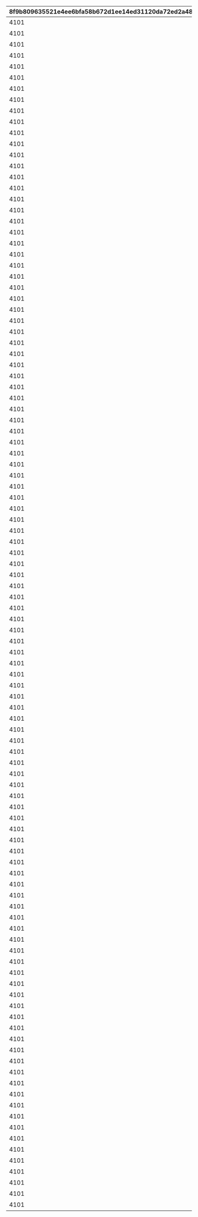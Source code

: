 |8f9b809635521e4ee6bfa58b672d1ee14ed31120da72ed2a48a531265a3f45bb|3907d9f8e25d2ffd689763a4a02a696f219ebace4b9a711efd313a3b936ad125|4e33acbe6617e82d4018c3a250b8aeda37ea1214a6e6b959e64995d0a855c138|70abe84a71c7a7eafdd39fbceba820e1e4eee5786ac1bad018f7ef6eef4322de|994b41774621e7e86deb37dc5f7c5994e02f4c331fd8552280c99d89b130f7b8|ca6c4e25a88930d541fedb03a1ff825475f71587f39bc0388e798bf97eee2474|86714060986f2caf77d9fc035216b53fa42d7b0f45b1d70bd7b6aeae638eaa3f|d9386f6648e875b0d28e29c1e2b66d7522af3f2332e04f97230310552a676297|82c410a60829cafe4b9641a6544a539fccb3b486ee55dc6761ad6ca290d621f1|
| --- | --- | --- | --- | --- | --- | --- | --- | --- |
|4101|3|1001|1|100101|★を累計3個獲得しよう|3|0|100000001|
|4101|6|1001|2|100102|★を累計6個獲得しよう|6|0|100000002|
|4101|9|1001|3|100103|★を累計9個獲得しよう|9|1|100000003|
|4101|12|1001|4|100104|★を累計12個獲得しよう|12|0|100000004|
|4101|15|1001|5|100105|★を累計15個獲得しよう|15|0|100000005|
|4101|18|1001|6|100106|★を累計18個獲得しよう|18|0|100000006|
|4101|21|1001|7|100107|★を累計21個獲得しよう|21|1|100000007|
|4101|24|1001|8|100108|★を累計24個獲得しよう|24|0|100000008|
|4101|27|1001|9|100109|★を累計27個獲得しよう|27|1|100000009|
|4101|30|1001|10|100110|★を累計30個獲得しよう|30|0|100000010|
|4101|33|1001|11|100111|★を累計33個獲得しよう|33|0|100000011|
|4101|36|1001|12|100112|★を累計36個獲得しよう|36|1|100000012|
|4101|39|1001|13|100113|★を累計39個獲得しよう|39|0|100000013|
|4101|42|1001|14|100114|★を累計42個獲得しよう|42|0|100000014|
|4101|45|1001|15|100115|★を累計45個獲得しよう|45|1|100000015|
|4101|48|1001|16|100116|★を累計48個獲得しよう|48|0|100000016|
|4101|51|1001|17|100117|★を累計51個獲得しよう|51|1|100000017|
|4101|54|1001|18|100118|★を累計54個獲得しよう|54|0|100000018|
|4101|3|1002|1|100201|★を累計3個獲得しよう|3|0|100200001|
|4101|6|1002|2|100202|★を累計6個獲得しよう|6|0|100200002|
|4101|9|1002|3|100203|★を累計9個獲得しよう|9|1|100200003|
|4101|12|1002|4|100204|★を累計12個獲得しよう|12|0|100200004|
|4101|15|1002|5|100205|★を累計15個獲得しよう|15|0|100200005|
|4101|18|1002|6|100206|★を累計18個獲得しよう|18|0|100200006|
|4101|21|1002|7|100207|★を累計21個獲得しよう|21|1|100200007|
|4101|24|1002|8|100208|★を累計24個獲得しよう|24|0|100200008|
|4101|27|1002|9|100209|★を累計27個獲得しよう|27|1|100200009|
|4101|30|1002|10|100210|★を累計30個獲得しよう|30|0|100200010|
|4101|33|1002|11|100211|★を累計33個獲得しよう|33|0|100200011|
|4101|36|1002|12|100212|★を累計36個獲得しよう|36|1|100200012|
|4101|39|1002|13|100213|★を累計39個獲得しよう|39|0|100200013|
|4101|42|1002|14|100214|★を累計42個獲得しよう|42|0|100200014|
|4101|45|1002|15|100215|★を累計45個獲得しよう|45|1|100200015|
|4101|48|1002|16|100216|★を累計48個獲得しよう|48|0|100200016|
|4101|51|1002|17|100217|★を累計51個獲得しよう|51|1|100200017|
|4101|54|1002|18|100218|★を累計54個獲得しよう|54|0|100200018|
|4101|3|1003|1|100301|★を累計3個獲得しよう|3|0|100300001|
|4101|6|1003|2|100302|★を累計6個獲得しよう|6|0|100300002|
|4101|9|1003|3|100303|★を累計9個獲得しよう|9|1|100300003|
|4101|12|1003|4|100304|★を累計12個獲得しよう|12|0|100300004|
|4101|15|1003|5|100305|★を累計15個獲得しよう|15|0|100300005|
|4101|18|1003|6|100306|★を累計18個獲得しよう|18|0|100300006|
|4101|21|1003|7|100307|★を累計21個獲得しよう|21|1|100300007|
|4101|24|1003|8|100308|★を累計24個獲得しよう|24|0|100300008|
|4101|27|1003|9|100309|★を累計27個獲得しよう|27|1|100300009|
|4101|30|1003|10|100310|★を累計30個獲得しよう|30|0|100300010|
|4101|33|1003|11|100311|★を累計33個獲得しよう|33|0|100300011|
|4101|36|1003|12|100312|★を累計36個獲得しよう|36|1|100300012|
|4101|39|1003|13|100313|★を累計39個獲得しよう|39|0|100300013|
|4101|42|1003|14|100314|★を累計42個獲得しよう|42|0|100300014|
|4101|45|1003|15|100315|★を累計45個獲得しよう|45|1|100300015|
|4101|48|1003|16|100316|★を累計48個獲得しよう|48|0|100300016|
|4101|51|1003|17|100317|★を累計51個獲得しよう|51|1|100300017|
|4101|54|1003|18|100318|★を累計54個獲得しよう|54|0|100300018|
|4101|3|1004|1|100401|★を累計3個獲得しよう|3|0|100400001|
|4101|6|1004|2|100402|★を累計6個獲得しよう|6|0|100400002|
|4101|9|1004|3|100403|★を累計9個獲得しよう|9|1|100400003|
|4101|12|1004|4|100404|★を累計12個獲得しよう|12|0|100400004|
|4101|15|1004|5|100405|★を累計15個獲得しよう|15|0|100400005|
|4101|18|1004|6|100406|★を累計18個獲得しよう|18|0|100400006|
|4101|21|1004|7|100407|★を累計21個獲得しよう|21|1|100400007|
|4101|24|1004|8|100408|★を累計24個獲得しよう|24|0|100400008|
|4101|27|1004|9|100409|★を累計27個獲得しよう|27|1|100400009|
|4101|30|1004|10|100410|★を累計30個獲得しよう|30|0|100400010|
|4101|33|1004|11|100411|★を累計33個獲得しよう|33|0|100400011|
|4101|36|1004|12|100412|★を累計36個獲得しよう|36|1|100400012|
|4101|39|1004|13|100413|★を累計39個獲得しよう|39|0|100400013|
|4101|42|1004|14|100414|★を累計42個獲得しよう|42|0|100400014|
|4101|45|1004|15|100415|★を累計45個獲得しよう|45|1|100400015|
|4101|48|1004|16|100416|★を累計48個獲得しよう|48|0|100400016|
|4101|51|1004|17|100417|★を累計51個獲得しよう|51|1|100400017|
|4101|54|1004|18|100418|★を累計54個獲得しよう|54|0|100400018|
|4101|3|1005|1|100501|★を累計3個獲得しよう|3|0|100500001|
|4101|6|1005|2|100502|★を累計6個獲得しよう|6|0|100500002|
|4101|9|1005|3|100503|★を累計9個獲得しよう|9|1|100500003|
|4101|12|1005|4|100504|★を累計12個獲得しよう|12|0|100500004|
|4101|15|1005|5|100505|★を累計15個獲得しよう|15|0|100500005|
|4101|18|1005|6|100506|★を累計18個獲得しよう|18|0|100500006|
|4101|21|1005|7|100507|★を累計21個獲得しよう|21|1|100500007|
|4101|24|1005|8|100508|★を累計24個獲得しよう|24|0|100500008|
|4101|27|1005|9|100509|★を累計27個獲得しよう|27|1|100500009|
|4101|30|1005|10|100510|★を累計30個獲得しよう|30|0|100500010|
|4101|33|1005|11|100511|★を累計33個獲得しよう|33|0|100500011|
|4101|36|1005|12|100512|★を累計36個獲得しよう|36|1|100500012|
|4101|39|1005|13|100513|★を累計39個獲得しよう|39|0|100500013|
|4101|42|1005|14|100514|★を累計42個獲得しよう|42|0|100500014|
|4101|45|1005|15|100515|★を累計45個獲得しよう|45|1|100500015|
|4101|48|1005|16|100516|★を累計48個獲得しよう|48|0|100500016|
|4101|51|1005|17|100517|★を累計51個獲得しよう|51|1|100500017|
|4101|54|1005|18|100518|★を累計54個獲得しよう|54|0|100500018|
|4101|3|1006|1|100601|★を累計3個獲得しよう|3|0|100600001|
|4101|6|1006|2|100602|★を累計6個獲得しよう|6|0|100600002|
|4101|9|1006|3|100603|★を累計9個獲得しよう|9|1|100600003|
|4101|12|1006|4|100604|★を累計12個獲得しよう|12|0|100600004|
|4101|15|1006|5|100605|★を累計15個獲得しよう|15|0|100600005|
|4101|18|1006|6|100606|★を累計18個獲得しよう|18|0|100600006|
|4101|21|1006|7|100607|★を累計21個獲得しよう|21|1|100600007|
|4101|24|1006|8|100608|★を累計24個獲得しよう|24|0|100600008|
|4101|27|1006|9|100609|★を累計27個獲得しよう|27|1|100600009|
|4101|30|1006|10|100610|★を累計30個獲得しよう|30|0|100600010|
|4101|33|1006|11|100611|★を累計33個獲得しよう|33|0|100600011|
|4101|36|1006|12|100612|★を累計36個獲得しよう|36|1|100600012|
|4101|39|1006|13|100613|★を累計39個獲得しよう|39|0|100600013|
|4101|42|1006|14|100614|★を累計42個獲得しよう|42|0|100600014|
|4101|45|1006|15|100615|★を累計45個獲得しよう|45|1|100600015|
|4101|48|1006|16|100616|★を累計48個獲得しよう|48|0|100600016|
|4101|51|1006|17|100617|★を累計51個獲得しよう|51|1|100600017|
|4101|54|1006|18|100618|★を累計54個獲得しよう|54|0|100600018|